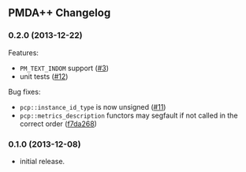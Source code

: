 ## PMDA++ Changelog

### 0.2.0 (2013-12-22)

Features:
- `PM_TEXT_INDOM` support ([#3](../../issues/3))
- unit tests ([#12](../../issues/12))

Bug fixes:
- `pcp::instance_id_type` is now unsigned ([#11](../../issues/11))
- `pcp::metrics_description` functors may segfault if not called in the correct
  order ([f7da268](../../commit/f7da2685b426410904fae2e9a8f24619685eb0b4))

### 0.1.0 (2013-12-08)
- initial release.
